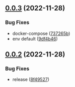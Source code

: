 ## [0.0.3](https://github.com/MaurerKrisztian/dont-break-the-chain/compare/v0.0.2...v0.0.3) (2022-11-28)


### Bug Fixes

* docker-compose ([737265b](https://github.com/MaurerKrisztian/dont-break-the-chain/commit/737265b82c1fc2168cc274e30800a99c82e361ef))
* env default ([9df4b46](https://github.com/MaurerKrisztian/dont-break-the-chain/commit/9df4b46fdde6b69bb0831c2a4bd430a792bf03c4))



## [0.0.2](https://github.com/MaurerKrisztian/dont-break-the-chain/compare/8f495279a9b46b3d8e028b59404cf6c1db957985...v0.0.2) (2022-11-28)


### Bug Fixes

* release ([8f49527](https://github.com/MaurerKrisztian/dont-break-the-chain/commit/8f495279a9b46b3d8e028b59404cf6c1db957985))



